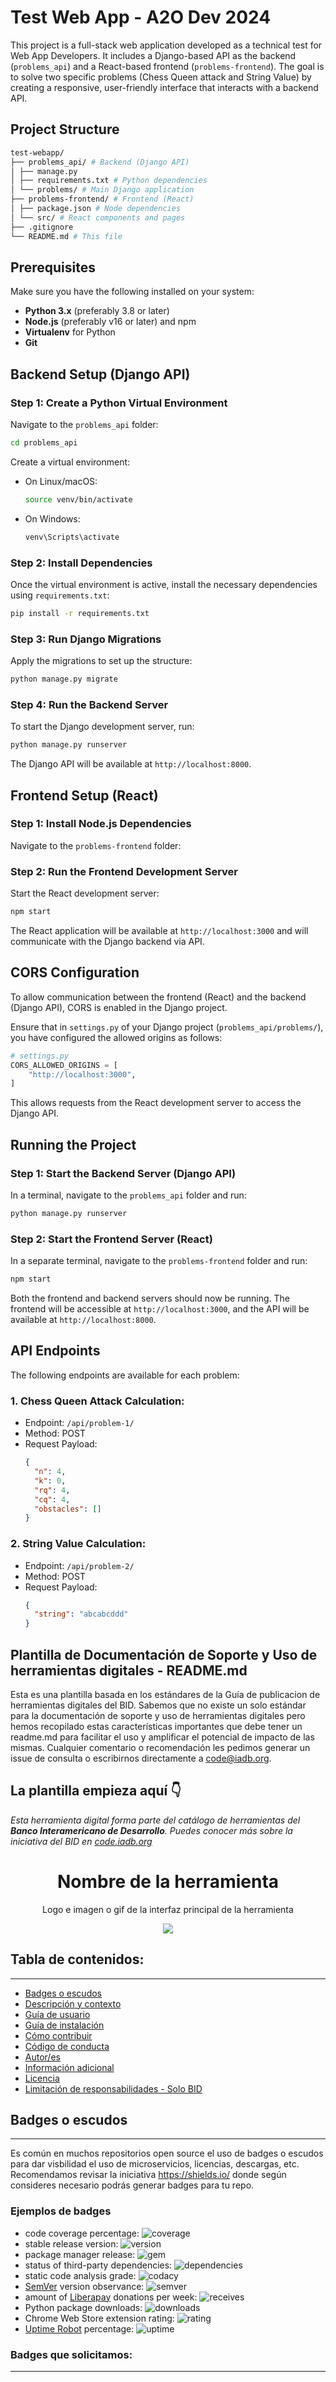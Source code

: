 # Test Web App - A2O Dev 2024

This project is a full-stack web application developed as a technical test for Web App Developers. It includes a Django-based API as the backend (`problems_api`) and a React-based frontend (`problems-frontend`). The goal is to solve two specific problems (Chess Queen attack and String Value) by creating a responsive, user-friendly interface that interacts with a backend API.

## Project Structure
```bash
test-webapp/ 
├── problems_api/ # Backend (Django API) 
│ ├── manage.py 
│ ├── requirements.txt # Python dependencies 
│ └── problems/ # Main Django application 
├── problems-frontend/ # Frontend (React) 
│ ├── package.json # Node dependencies 
│ └── src/ # React components and pages 
├── .gitignore 
└── README.md # This file
```

## Prerequisites

Make sure you have the following installed on your system:

- **Python 3.x** (preferably 3.8 or later)
- **Node.js** (preferably v16 or later) and npm
- **Virtualenv** for Python
- **Git**

## Backend Setup (Django API)

### Step 1: Create a Python Virtual Environment

Navigate to the `problems_api` folder:

```bash
cd problems_api
```
Create a virtual environment:
- On Linux/macOS:
  ```bash
  source venv/bin/activate
  ```
- On Windows:
  ```bash
  venv\Scripts\activate
   ```
### Step 2: Install Dependencies
Once the virtual environment is active, install the necessary dependencies using `requirements.txt`:
```bash
pip install -r requirements.txt
```
### Step 3: Run Django Migrations
Apply the migrations to set up the structure:
```bash
python manage.py migrate
```
### Step 4: Run the Backend Server
To start the Django development server, run:
```bash
python manage.py runserver
```
The Django API will be available at `http://localhost:8000`.

## Frontend Setup (React)
### Step 1: Install Node.js Dependencies
Navigate to the `problems-frontend` folder:
### Step 2: Run the Frontend Development Server
Start the React development server:
```bash
npm start
```
The React application will be available at `http://localhost:3000` and will communicate with the Django backend via API.

## CORS Configuration
To allow communication between the frontend (React) and the backend (Django API), CORS is enabled in the Django project.

Ensure that in `settings.py` of your Django project (`problems_api/problems/`), you have configured the allowed origins as follows:

```python
# settings.py
CORS_ALLOWED_ORIGINS = [
    "http://localhost:3000",
]
```
This allows requests from the React development server to access the Django API.

## Running the Project
### Step 1: Start the Backend Server (Django API)
In a terminal, navigate to the `problems_api` folder and run:
```bash
python manage.py runserver
```
### Step 2: Start the Frontend Server (React)
In a separate terminal, navigate to the `problems-frontend` folder and run:

```bash
npm start
```
Both the frontend and backend servers should now be running. The frontend will be accessible at `http://localhost:3000`, and the API will be available at `http://localhost:8000`.

## API Endpoints
The following endpoints are available for each problem:

### 1. Chess Queen Attack Calculation:

- Endpoint: `/api/problem-1/`
- Method: POST
- Request Payload:
  ```json
  {
    "n": 4,
    "k": 0,
    "rq": 4,
    "cq": 4,
    "obstacles": []
  }
  ```
### 2. String Value Calculation:

- Endpoint: `/api/problem-2/`
- Method: POST
- Request Payload:
  ```json
  {
    "string": "abcabcddd"
  }
  ```



## Plantilla de Documentación de Soporte y Uso de herramientas digitales - README.md
Esta es una plantilla basada en los estándares de la Guía de publicacion de herramientas digitales del BID. Sabemos que no existe un solo estándar para la documentación de soporte y uso de herramientas digitales pero hemos recopilado estas características importantes que debe tener un readme.md para facilitar el uso y amplificar el potencial de impacto de las mismas. Cualquier comentario o recomendación les pedimos generar un issue de consulta o escribirnos directamente a code@iadb.org.

## La plantilla empieza aquí 👇


*Esta herramienta digital forma parte del catálogo de herramientas del **Banco Interamericano de Desarrollo**. Puedes conocer más sobre la iniciativa del BID en [code.iadb.org](https://code.iadb.org)*

<h1 align="center">Nombre de la herramienta</h1>
<p align="center"> Logo e imagen o gif de la interfaz principal de la herramienta</p>
<p align="center"><img src="https://www.webdevelopersnotes.com/wp-content/uploads/create-a-simple-home-page.png"/></p> 

## Tabla de contenidos:
---

- [Badges o escudos](#badges-o-escudos)
- [Descripción y contexto](#descripción-y-contexto)
- [Guía de usuario](#guía-de-usuario)
- [Guía de instalación](#guía-de-instalación)
- [Cómo contribuir](#cómo-contribuir)
- [Código de conducta](#código-de-conducta)
- [Autor/es](#autores)
- [Información adicional](#información-adicional)
- [Licencia](#licencia)
- [Limitación de responsabilidades - Solo BID](#limitación-de-responsabilidades)

## Badges o escudos
---
Es común en muchos repositorios open source el uso de badges o escudos para dar visbilidad el uso de microservicios, licencias, descargas, etc. Recomendamos revisar la iniciativa https://shields.io/ donde según consideres necesario podrás generar badges para tu repo. 

### Ejemplos de badges

- code coverage percentage: ![coverage](https://img.shields.io/badge/coverage-80%25-yellowgreen)
- stable release version: ![version](https://img.shields.io/badge/version-1.2.3-blue)
- package manager release: ![gem](https://img.shields.io/badge/gem-2.2.0-blue)
- status of third-party dependencies: ![dependencies](https://img.shields.io/badge/dependencies-out%20of%20date-orange)
- static code analysis grade: ![codacy](https://img.shields.io/badge/codacy-B-green)
- [SemVer](https://semver.org/) version observance: ![semver](https://img.shields.io/badge/semver-2.0.0-blue)
- amount of [Liberapay](https://liberapay.com/) donations per week: ![receives](https://img.shields.io/badge/receives-2.00%20USD%2Fweek-yellow)
- Python package downloads: ![downloads](https://img.shields.io/badge/downloads-13k%2Fmonth-brightgreen)
- Chrome Web Store extension rating: ![rating](https://img.shields.io/badge/rating-★★★★☆-brightgreen)
- [Uptime Robot](https://uptimerobot.com) percentage: ![uptime](https://img.shields.io/badge/uptime-100%25-brightgreen)

### Badges que solicitamos:
---
